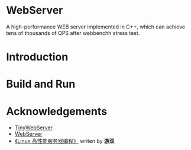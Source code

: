 # WebServer

A high-performance WEB server implemented in C++, which can achieve tens of thousands of QPS after webbenchh stress test.

# Introduction

# Build and Run

# Acknowledgements
- [TinyWebServer](https://github.com/qinguoyi/TinyWebServer)
- [WebServer](https://github.com/markparticle/WebServer)
- [《Linux 高性能服务器编程》](https://course.cmpreading.com/web/refbook/detail/5068/208) writen by **游双**